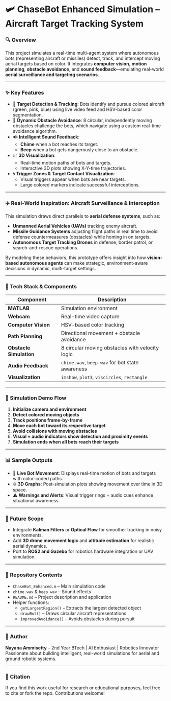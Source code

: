 # 🛩️ ChaseBot Enhanced Simulation – Aircraft Target Tracking System

### 🔍 Overview
This project simulates a real-time multi-agent system where autonomous bots (representing aircraft or missiles) detect, track, and intercept moving aerial targets based on color. It integrates **computer vision**, **motion planning**, **obstacle avoidance**, and **sound feedback**—emulating real-world **aerial surveillance and targeting scenarios**.

---

### ✨ Key Features
- 🎯 **Target Detection & Tracking**: Bots identify and pursue colored aircraft (green, pink, blue) using live video feed and HSV-based color segmentation.
- 🧠 **Dynamic Obstacle Avoidance**: 8 circular, independently moving obstacles challenge the bots, which navigate using a custom real-time avoidance algorithm.
- 🔊 **Intelligent Sound Feedback**: 
  - **Chime** when a bot reaches its target.
  - **Beep** when a bot gets dangerously close to an obstacle.
- 📈 **3D Visualization**:
  - Real-time motion paths of bots and targets.
  - Interactive 3D plots showing X-Y-time trajectories.
- 🌀 **Trigger Zones & Target Contact Visualization**:
  - Visual triggers appear when bots are near targets.
  - Large colored markers indicate successful interceptions.

---

### ✈️ Real-World Inspiration: Aircraft Surveillance & Interception
This simulation draws direct parallels to **aerial defense systems**, such as:
- **Unmanned Aerial Vehicles (UAVs)** tracking enemy aircraft.
- **Missile Guidance Systems** adjusting flight paths in real time to avoid defense countermeasures (obstacles) while homing in on targets.
- **Autonomous Target Tracking Drones** in defense, border patrol, or search-and-rescue operations.

By modeling these behaviors, this prototype offers insight into how **vision-based autonomous agents** can make strategic, environment-aware decisions in dynamic, multi-target settings.

---

### 🧰 Tech Stack & Components
| Component                | Description                                     |
|-------------------------|-------------------------------------------------|
| **MATLAB**              | Simulation environment                          |
| **Webcam**              | Real-time video capture                         |
| **Computer Vision**     | HSV-based color tracking                        |
| **Path Planning**       | Directional movement + obstacle avoidance       |
| **Obstacle Simulation** | 8 circular moving obstacles with velocity logic |
| **Audio Feedback**      | `chime.wav`, `beep.wav` for bot state awareness |
| **Visualization**       | `imshow`, `plot3`, `viscircles`, `rectangle`    |

---

### 🧪 Simulation Demo Flow
1. **Initialize camera and environment**
2. **Detect colored moving objects**
3. **Track positions frame-by-frame**
4. **Move each bot toward its respective target**
5. **Avoid collisions with moving obstacles**
6. **Visual + audio indicators show detection and proximity events**
7. **Simulation ends when all bots reach their targets**

---

### 📊 Sample Outputs
- 🧭 **Live Bot Movement**: Displays real-time motion of bots and targets with color-coded paths.
- 🌐 **3D Graphs**: Post-simulation plots showing movement over time in 3D space.
- ⚠️ **Warnings and Alerts**: Visual trigger rings + audio cues enhance situational awareness.

---

### 🚀 Future Scope
- Integrate **Kalman Filters** or **Optical Flow** for smoother tracking in noisy environments.
- Add **3D drone movement logic** and **altitude estimation** for realistic aerial dynamics.
- Port to **ROS2 and Gazebo** for robotics hardware integration or UAV simulation.

---

### 📂 Repository Contents
- `ChaseBot_Enhanced.m` – Main simulation code
- `chime.wav` & `beep.wav` – Sound effects
- `README.md` – Project description and application
- Helper functions:
  - `getLargestRegion()` – Extracts the largest detected object
  - `drawBot()` – Draws circular aircraft representations
  - `improvedAvoidance()` – Avoids obstacles during pursuit

---

### 🤖 Author
**Nayana Ammisetty** – 2nd Year BTech | AI Enthusiast | Robotics Innovator  
Passionate about building intelligent, real-world simulations for aerial and ground robotic systems.

---

### 📌 Citation
If you find this work useful for research or educational purposes, feel free to cite or fork the repo. Contributions welcome!

